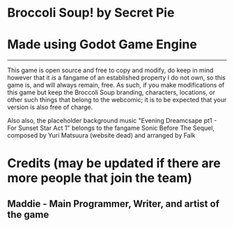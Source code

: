 # Broccoli Soup! by Secret Pie
# Made using Godot Game Engine
---
This game is open source and free to copy and modify, do keep in mind however that it *is* a fangame of an established property I do not own, so this game is, and will always remain, free. As such, if you make modifications of this game but keep the Broccoli Soup branding, characters, locations, or other such things that belong to the webcomic; it is to be expected that your version is also free of charge.

Also also, the placeholder background music "Evening Dreamcsape pt1 - For Sunset Star Act 1" belongs to the fangame Sonic Before The Sequel, composed by Yuri Matsuura (website dead) and arranged by Falk

# Credits (may be updated if there are more people that join the team)
## Maddie - Main Programmer, Writer, and artist of the game
